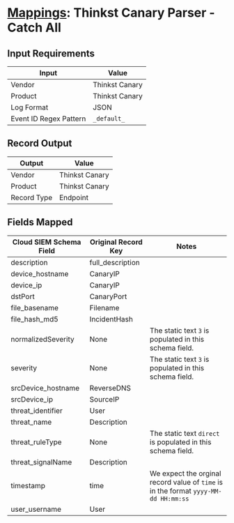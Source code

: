 # [Mappings](README.md): Thinkst Canary Parser - Catch All

## Input Requirements

|Input|Value|
|-----|-----|
|Vendor|Thinkst Canary|
|Product|Thinkst Canary|
|Log Format|JSON|
|Event ID Regex Pattern|`_default_`|

## Record Output

|Output|Value|
|------|-----|
|Vendor|Thinkst Canary|
|Product|Thinkst Canary|
|Record Type|Endpoint|

## Fields Mapped

|Cloud SIEM Schema Field|Original Record Key|Notes|
|-----------------------|-------------------|-----|
|description|full_description||
|device_hostname|CanaryIP||
|device_ip|CanaryIP||
|dstPort|CanaryPort||
|file_basename|Filename||
|file_hash_md5|IncidentHash||
|normalizedSeverity|None|The static text `3` is populated in this schema field.|
|severity|None|The static text `3` is populated in this schema field.|
|srcDevice_hostname|ReverseDNS||
|srcDevice_ip|SourceIP||
|threat_identifier|User||
|threat_name|Description||
|threat_ruleType|None|The static text `direct` is populated in this schema field.|
|threat_signalName|Description||
|timestamp|time|We expect the orginal record value of `time` is in the format `yyyy-MM-dd HH:mm:ss`|
|user_username|User||

